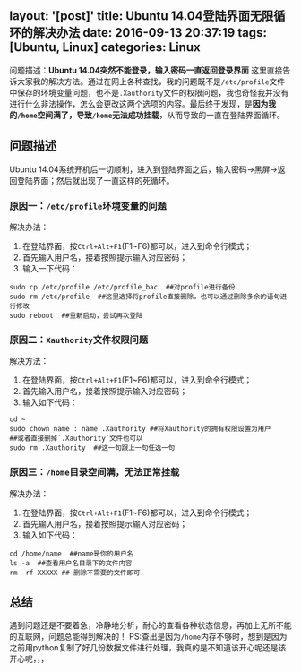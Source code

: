 layout: '[post]'
title: Ubuntu 14.04登陆界面无限循环的解决办法
date: 2016-09-13 20:37:19
tags: [Ubuntu, Linux]
categories: Linux
---
问题描述：**Ubuntu 14.04突然不能登录，输入密码一直返回登录界面**
这里直接告诉大家我的解决方法。通过在网上各种查找，我的问题既不是`/etc/profile`文件中保存的环境变量问题，也不是`.Xauthority`文件的权限问题，我也奇怪我并没有进行什么非法操作，怎么会更改这两个选项的内容。最后终于发现，是**因为我的`/home`空间满了，导致`/home`无法成功挂载**，从而导致的一直在登陆界面循环。
## 问题描述
Ubuntu 14.04系统开机后一切顺利，进入到登陆界面之后，输入密码->黑屏->返回登陆界面；然后就出现了一直这样的死循环。

### 原因一：`/etc/profile`环境变量的问题
解决办法：
1. 在登陆界面，按`Ctrl+Alt+F1`(F1~F6)都可以，进入到命令行模式；
2. 首先输入用户名，接着按照提示输入对应密码；
3. 输入一下代码：
```
sudo cp /etc/profile /etc/profile_bac  ##对profile进行备份
sudo rm /etc/profile  ##这里选择将profile直接删除，也可以通过删除多余的语句进行修改
sudo reboot  ##重新启动，尝试再次登陆
```
<!--more-->
### 原因二：`Xauthority`文件权限问题
解决方法：
1. 在登陆界面，按`Ctrl+Alt+F1`(F1~F6)都可以，进入到命令行模式；
2. 首先输入用户名，接着按照提示输入对应密码；
3. 输入如下代码：
```
cd ~
sudo chown name : name .Xauthority ##将Xauthority的拥有权限设置为用户
##或者直接删掉`.Xauthority`文件也可以
sudo rm .Xauthority  ##这一句跟上一句任选一句
```

### 原因三：`/home`目录空间满，无法正常挂载
解决办法：
1. 在登陆界面，按`Ctrl+Alt+F1`(F1~F6)都可以，进入到命令行模式；
2. 首先输入用户名，接着按照提示输入对应密码；
3. 输入如下代码：
```
cd /home/name  ##name是你的用户名
ls -a  ##查看用户名目录下的文件内容
rm -rf XXXXX ## 删除不需要的文件即可
```

## 总结
遇到问题还是不要着急，冷静地分析，耐心的查看各种状态信息，再加上无所不能的互联网，问题总能得到解决的！
PS:查出是因为`/home`内存不够时，想到是因为之前用python复制了好几份数据文件进行处理，我真的是不知道该开心呢还是该开心呢，，，
